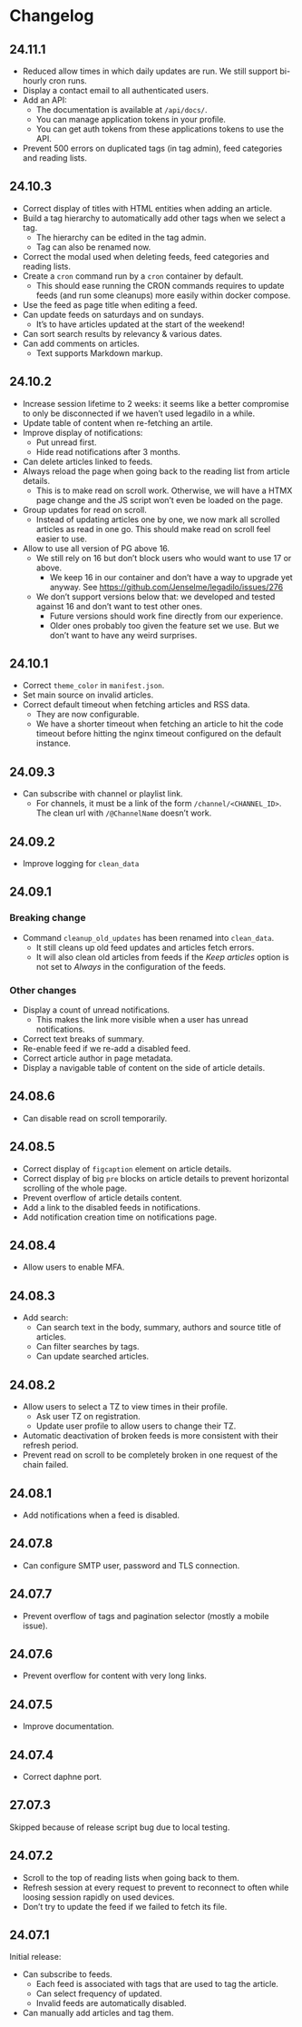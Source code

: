 # Changelog

## 24.11.1

- Reduced allow times in which daily updates are run. We still support bi-hourly cron runs.
- Display a contact email to all authenticated users.
- Add an API:
  - The documentation is available at `/api/docs/`.
  - You can manage application tokens in your profile.
  - You can get auth tokens from these applications tokens to use the API.
- Prevent 500 errors on duplicated tags (in tag admin), feed categories and reading lists.

## 24.10.3

- Correct display of titles with HTML entities when adding an article.
- Build a tag hierarchy to automatically add other tags when we select a tag.
  - The hierarchy can be edited in the tag admin.
  - Tag can also be renamed now.
- Correct the modal used when deleting feeds, feed categories and reading lists.
- Create a `cron` command run by a `cron` container by default.
  - This should ease running the CRON commands requires to update feeds (and run some cleanups) more easily within docker compose.
- Use the feed as page title when editing a feed.
- Can update feeds on saturdays and on sundays.
  - It’s to have articles updated at the start of the weekend!
- Can sort search results by relevancy & various dates.
- Can add comments on articles.
  - Text supports Markdown markup.

## 24.10.2

- Increase session lifetime to 2 weeks: it seems like a better compromise to only be disconnected if we haven’t used legadilo in a while.
- Update table of content when re-fetching an artile.
- Improve display of notifications:
  - Put unread first.
  - Hide read notifications after 3 months.
- Can delete articles linked to feeds.
- Always reload the page when going back to the reading list from article details.
  - This is to make read on scroll work. Otherwise, we will have a HTMX page change and the JS script won’t even be loaded on the page.
- Group updates for read on scroll.
  - Instead of updating articles one by one, we now mark all scrolled articles as read in one go. This should make read on scroll feel easier to use.
- Allow to use all version of PG above 16.
  - We still rely on 16 but don’t block users who would want to use 17 or above.
    - We keep 16 in our container and don’t have a way to upgrade yet anyway. See https://github.com/Jenselme/legadilo/issues/276
  - We don’t support versions below that: we developed and tested against 16 and don’t want to test other ones.
    - Future versions should work fine directly from our experience.
    - Older ones probably too given the feature set we use. But we don’t want to have any weird surprises.

## 24.10.1

- Correct `theme_color` in `manifest.json`.
- Set main source on invalid articles.
- Correct default timeout when fetching articles and RSS data.
  - They are now configurable.
  - We have a shorter timeout when fetching an article to hit the code timeout before hitting the nginx timeout configured on the default instance.

## 24.09.3

- Can subscribe with channel or playlist link.
  - For channels, it must be a link of the form `/channel/<CHANNEL_ID>`. The clean url with `/@ChannelName` doesn’t work.

## 24.09.2

- Improve logging for `clean_data`


## 24.09.1

### Breaking change

- Command `cleanup_old_updates` has been renamed into `clean_data`.
  - It still cleans up old feed updates and articles fetch errors.
  - It will also clean old articles from feeds if the _Keep articles_ option is not set to _Always_ in the configuration of the feeds.

### Other changes

- Display a count of unread notifications.
  - This makes the link more visible when a user has unread notifications.
- Correct text breaks of summary.
- Re-enable feed if we re-add a disabled feed.
- Correct article author in page metadata.
- Display a navigable table of content on the side of article details.


## 24.08.6

- Can disable read on scroll temporarily.


## 24.08.5

- Correct display of `figcaption` element on article details.
- Correct display of big `pre` blocks on article details to prevent horizontal scrolling of the whole page.
- Prevent overflow of article details content.
- Add a link to the disabled feeds in notifications.
- Add notification creation time on notifications page.


## 24.08.4

- Allow users to enable MFA.


## 24.08.3

- Add search:
  - Can search text in the body, summary, authors and source title of articles.
  - Can filter searches by tags.
  - Can update searched articles.


## 24.08.2

- Allow users to select a TZ to view times in their profile.
  - Ask user TZ on registration.
  - Update user profile to allow users to change their TZ.
- Automatic deactivation of broken feeds is more consistent with their refresh period.
- Prevent read on scroll to be completely broken in one request of the chain failed.


## 24.08.1

- Add notifications when a feed is disabled.


## 24.07.8

- Can configure SMTP user, password and TLS connection.


## 24.07.7

- Prevent overflow of tags and pagination selector (mostly a mobile issue).


## 24.07.6

- Prevent overflow for content with very long links.


## 24.07.5

- Improve documentation.


## 24.07.4

- Correct daphne port.


## 27.07.3

Skipped because of release script bug due to local testing.


## 24.07.2

- Scroll to the top of reading lists when going back to them.
- Refresh session at every request to prevent to reconnect to often while loosing session rapidly on used devices.
- Don’t try to update the feed if we failed to fetch its file.


## 24.07.1

Initial release:
- Can subscribe to feeds.
  - Each feed is associated with tags that are used to tag the article.
  - Can select frequency of updated.
  - Invalid feeds are automatically disabled.
- Can manually add articles and tag them.
